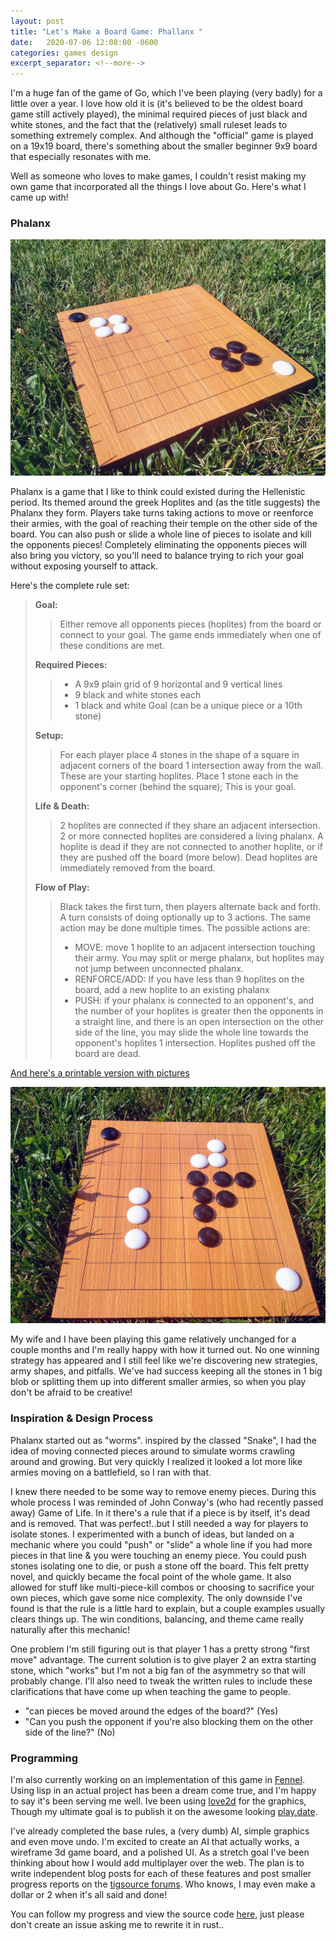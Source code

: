 ```yaml
---
layout: post
title: "Let's Make a Board Game: Phallanx "
date:   2020-07-06 12:08:00 -0600
categories: games design
excerpt_separator: <!--more-->
---
```


I'm a huge fan of the game of Go, which I've been playing (very badly) for a little over a year. I love how old it is (it's believed to be the oldest board game still actively played), the minimal required pieces of just black and white stones, and the fact that the (relatively) small ruleset leads to something extremely complex. And although the "official" game is played on a 19x19 board, there's something about the smaller beginner 9x9 board that especially resonates with me.

Well as someone who loves to make games, I couldn't resist making my own game that incorporated all the things I love about Go. Here's what I came up with!

<!--more-->

### Phalanx

![phalanx](/assets/images/phalanx1.jpg)

Phalanx is a game that I like to think could existed during the Hellenistic period. Its themed around the greek Hoplites and (as the title suggests) the Phalanx they form. Players take turns taking actions to move or reenforce their armies, with the goal of reaching their temple on the other side of the board. You can also push or slide a whole line of pieces to isolate and kill the opponents pieces! Completely eliminating the opponents pieces will also bring you victory, so you'll need to balance trying to rich your goal without exposing yourself to attack.

Here's the complete rule set:

> __Goal:__
>> Either remove all opponents pieces (hoplites) from the board or connect to your goal. The game ends immediately when one of these conditions are met.
>
> __Required Pieces:__
>
>> - A 9x9 plain grid of 9 horizontal and 9 vertical lines
>> - 9 black and white stones each
>> - 1 black and white Goal (can be a unique piece or a 10th stone)
>
> __Setup:__
>> For each player place 4 stones in the shape of a square in adjacent corners of the board 1 intersection away from the wall. These are your starting hoplites. Place 1 stone each in the opponent's corner (behind the square); This is your goal.
>
> __Life & Death:__
>> 2 hoplites are connected if they share an adjacent intersection. 2 or more connected hoplites are considered a living phalanx. A hoplite is dead if they are not connected to another hoplite, or if they are pushed off the board (more below). Dead hoplites are immediately removed from the board.
>
> __Flow of Play:__
>> Black takes the first turn, then players alternate back and forth. A turn consists of doing optionally up to 3 actions. The same action may be done multiple times. The possible actions are:
>>
>> - MOVE: move 1 hoplite to an adjacent intersection touching their army. You may split or merge phalanx, but hoplites may not jump between unconnected phalanx.
>> - RENFORCE/ADD: If you have less than 9 hoplites on the board, add a new hoplite to an existing phalanx
>> - PUSH: if your phalanx is connected to an opponent's, and the number of your hoplites is greater then the opponents in a straight line, and there is an open intersection on the other side of the line, you may slide the whole line towards the opponent's hoplites 1 intersection. Hoplites pushed off the board are dead.

[And here's a printable version with pictures](https://docs.google.com/document/d/154r83vmF71kw7s2ygqZgPeT9UemsDekU2zTiB-olOq4/edit?usp=sharing)

![phalanx2](/assets/images/phalanx2.jpg)

My wife and I have been playing this game relatively unchanged for a couple months and I'm really happy with how it turned out. No one winning strategy has appeared and I still feel like we're discovering new strategies, army shapes, and pitfalls. We've had success keeping all the stones in 1 big blob or splitting them up into different smaller armies, so when you play don't be afraid to be creative!

### Inspiration & Design Process
Phalanx started out as "worms". inspired by the classed "Snake", I had the idea of moving connected pieces around to simulate worms crawling around and growing. But very quickly I realized it looked a lot more like armies moving on a battlefield, so I ran with that.

I knew there needed to be some way to remove enemy pieces. During this whole process I was reminded of John Conway's (who had recently passed away) Game of Life. In it there's a rule that if a piece is by itself, it's dead and is removed. That was perfect!..but I still needed a way for players to isolate stones. I experimented with a bunch of ideas, but landed on a mechanic where you could "push" or "slide" a whole line if you had more pieces in that line & you were touching an enemy piece. You could push stones isolating one to die, or push a stone off the board. This felt pretty novel, and quickly became the focal point of the whole game. It also allowed for stuff like multi-piece-kill combos or choosing to sacrifice your own pieces, which gave some nice complexity. The only downside I've found is that the rule is a little hard to explain, but a couple examples usually clears things up. The win conditions, balancing, and theme came really naturally after this mechanic!

One problem I'm still figuring out is that player 1 has a pretty strong "first move" advantage. The current solution is to give player 2 an extra starting stone, which "works" but I'm not a big fan of the asymmetry so that will probably change. I'll also need to tweak the written rules to include these clarifications that have come up when teaching the game to people.

- "can pieces be moved around the edges of the board?" (Yes)
- "Can you push the opponent if you're also blocking them on the other side of the line?" (No)

### Programming

I'm also currently working on an implementation of this game in [Fennel](https://fennel-lang.org/). Using lisp in an actual project has been a dream come true, and I'm happy to say it's been serving me well. Ive been using [love2d](https://love2d.org/) for the graphics, Though my ultimate goal is to publish it on the awesome looking [play.date](https://play.date/).

I've already completed the base rules, a (very dumb) AI, simple graphics and even move undo. I'm excited to create an AI that actually works, a wireframe 3d game board, and a polished UI. As a stretch goal I've been thinking about how I would add multiplayer over the web. The plan is to write independent blog posts for each of these features and post smaller progress reports on the [tigsource forums](https://forums.tigsource.com/). Who knows, I may even make a dollar or 2 when it's all said and done!

You can follow my progress and view the source code [here](https://github.com/AlecTroemel/phallanx/), just please don't create an issue asking me to rewrite it in rust..
